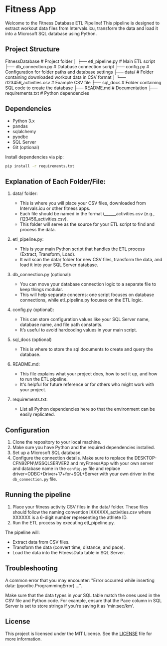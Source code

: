 # Fitness App

Welcome to the Fitness Database ETL Pipeline! This pipeline is designed to extract workout data files from Intervals.icu, transform the data and load it into a Microsoft SQL database using Python.

## Project Structure

FitnessDatabase # Project folder
│ 
├── etl_pipeline.py # Main ETL script 
├── db_connection.py # Database connection script
├── config.py # Configuration for folder paths and database settings
├── data/ # Folder containing downloaded workout data in CSV format
│ └── i123456_activities.csv # Example CSV file 
├── sql_docs # Folder containing SQL code to create the database
├── README.md # Documentation
├── requirements.txt # Python dependencies

## Dependencies

- Python 3.x
- pandas
- sqlalchemy
- pyodbc
- SQL Server
- Git (optional)

Install dependencies via pip:

```bash
pip install -r requirements.txt
```

## Explanation of Each Folder/File:
1. data/ folder:
    - This is where you will place your CSV files, downloaded from Intervals.icu or other fitness apps.
    - Each file should be named in the format i______activities.csv (e.g., i123456_activities.csv).
    - This folder will serve as the source for your ETL script to find and process the data.

2. etl_pipeline.py:
    - This is your main Python script that handles the ETL process (Extract, Transform, Load).
    - It will scan the data/ folder for new CSV files, transform the data, and load it into your SQL Server database.

3. db_connection.py (optional):
    - You can move your database connection logic to a separate file to keep things modular.
    - This will help separate concerns: one script focuses on database connections, while etl_pipeline.py focuses on the ETL logic.

4. config.py (optional):
    - This can store configuration values like your SQL Server name, database name, and file path constants.
    - It’s useful to avoid hardcoding values in your main script.

5. sql_docs (optional)
    - This is where to store the sql documents to create and query the database.

6. README.md:
    - This file explains what your project does, how to set it up, and how to run the ETL pipeline.
    - It's helpful for future reference or for others who might work with your project.

7. requirements.txt:
    - List all Python dependencies here so that the environment can be easily replicated.

## Configuration
1. Clone the repository to your local machine.
2. Make sure you have Python and the required dependencies installed.
3. Set up a Microsoft SQL database.
4. Configure the connection details. Make sure to replace the DESKTOP-CFN92PN\\MSSQLSERVER2 and myFitnessApp with your own server and database name in the `config.py` file and replace driver=ODBC+Driver+17+for+SQL+Server with your own driver in the `db_connection.py` file.

## Running the pipeline
1. Place your fitness activity CSV files in the data/ folder. These files should follow the naming convention iXXXXXX_activities.csv where XXXXXX is a 6-digit number representing the athlete ID.
2. Run the ETL process by executing etl_pipeline.py.

The pipeline will:
- Extract data from CSV files.
- Transform the data (convert time, distance, and pace).
- Load the data into the FitnessData table in SQL Server.

## Troubleshooting
A common error that you may encounter: "Error occurred while inserting data: (pyodbc.ProgrammingError) ...".

Make sure that the data types in your SQL table match the ones used in the CSV file and Python code. For example, ensure that the Pace column in SQL Server is set to store strings if you're saving it as 'min:sec/km'.

## License

This project is licensed under the MIT License. See the [LICENSE](LICENSE) file for more information.